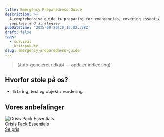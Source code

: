 ```yaml
---
title: Emergency Preparedness Guide
description: >-
  A comprehensive guide to preparing for emergencies, covering essential
  supplies and strategies.
pubDatetime: '2025-09-26T20:15:02.798Z'
draft: false
tags:
  - survival
  - krisepakker
slug: emergency-preparedness-guide
---
```

> (Auto-genereret udkast — opdater indledning).

## Hvorfor stole på os?
- Erfaring, test og objektiv vurdering.

## Vores anbefalinger


<!-- Auto: Affiliate-kort fra Products/SKUs -->

<div class="aff-card"><img src="abstract_15.png (https://v5.airtableusercontent.com/v3/u/45/45/1758931200000/VmcMbO1Iwi-erg-5OkTtWQ/K_uhM_KPpVfJlD6TlFxR4opzitE7L6-Ym28BBPOA-yfAT0dQ7X8nVvxQp7Q7GuF2ff4-u5-oFjCWvWzR2ajEX1oOQg6VQsZABOH0taapjyUCeUoX278t-VdJ6c4ciYGhIszfg79UqESbZyj-VL9sVkufN0wH83z63tw_GE6H4Bo/TbKg2sq9otccarUYr5J84ZOVh7g2KFTo-25hhHLozRw)" alt="Crisis Pack Essentials" class="aff-card__img" /><div class="aff-card__meta"><div class="aff-card__title">Crisis Pack Essentials</div><a class="aff-btn" href="https://affiliate.homeessentialsee62.com/deal789?utm_source=klartilalt&utm_medium=affiliate&subid=emergency-preparedness-guide-2025-09-26" rel="sponsored nofollow noopener" target="_blank">Se pris</a></div></div>

